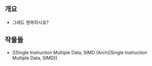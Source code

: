 ## 개요

- 그래도 행복하시죠?

## 작물들

- [[Single Instruction Multiple Data, SIMD (Arch)|Single Instruction Multiple Data, SIMD]]
